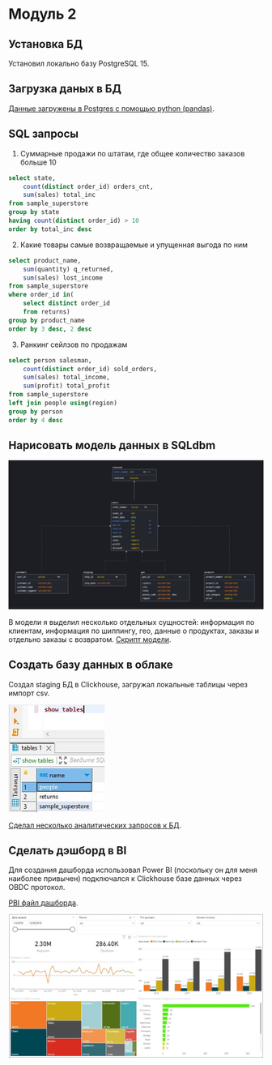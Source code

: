 # **Модуль 2**
## **Установка БД**
Установил локально базу PostgreSQL 15.
## **Загрузка даных в БД**
<a href="https://github.com/ysamokhotov/DE-101/blob/main/Module2/data_upload_into_postgres_db.ipynb">Данные загружены в Postgres с помощью python (pandas)</a>.
## **SQL запросы**
1. Суммарные продажи по штатам, где общее количество заказов больше 10
```sql
select state,
	count(distinct order_id) orders_cnt,
	sum(sales) total_inc
from sample_superstore
group by state
having count(distinct order_id) > 10
order by total_inc desc
```
2. Какие товары самые возвращаемые и упущенная выгода по ним
```sql
select product_name,
	sum(quantity) q_returned,
	sum(sales) lost_income
from sample_superstore
where order_id in(
	select distinct order_id
	from returns)
group by product_name
order by 3 desc, 2 desc
```
3. Ранкинг сейлзов по продажам
```sql
select person salesman,
	count(distinct order_id) sold_orders,
	sum(sales) total_income,
	sum(profit) total_profit
from sample_superstore
left join people using(region)
group by person
order by 4 desc
```
## **Нарисовать модель данных в SQLdbm**

![Image alt](https://github.com/ysamokhotov/DE-101/blob/main/Module2/pics/db_model.JPG)

В модели я выделил несколько отдельных сущностей: информация по клиентам, информация по шиппингу, гео, данные о продуктах, заказы и отдельно заказы с возвратом. <a href="https://github.com/ysamokhotov/DE-101/blob/main/Module2/public_to_new_dwh.sql">Скрипт модели</a>.
## **Создать базу данных в облаке**
Создал staging БД в Clickhouse, загружал локальные таблицы через импорт csv.

![Image alt](https://github.com/ysamokhotov/DE-101/blob/main/Module2/pics/clickhouse_db.JPG)

<a href="https://github.com/ysamokhotov/DE-101/blob/main/Module2/clickhouse_connection_and_queries.ipynb">Сделал несколько аналитических запросов к БД</a>.

## **Сделать дэшборд в BI**
Для создания дашборда использовал Power BI (поскольку он для меня наиболее привычен) подключался к Clickhouse базе данных через OBDC протокол. 

<a href="https://github.com/ysamokhotov/DE-101/blob/main/Module2/sample_superstore_dashboard.pbix">PBI файл дашборда</a>.

![Image alt](https://github.com/ysamokhotov/DE-101/blob/main/Module2/pics/pbi_dashboard.JPG)